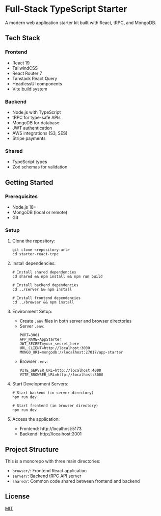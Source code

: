 # Full-Stack TypeScript Starter

A modern web application starter kit built with React, tRPC, and MongoDB.

## Tech Stack

### Frontend
- React 19
- TailwindCSS
- React Router 7
- Tanstack React Query
- HeadlessUI components
- Vite build system

### Backend
- Node.js with TypeScript
- tRPC for type-safe APIs
- MongoDB for database
- JWT authentication
- AWS integrations (S3, SES)
- Stripe payments

### Shared
- TypeScript types
- Zod schemas for validation

## Getting Started

### Prerequisites
- Node.js 18+
- MongoDB (local or remote)
- Git

### Setup

1. Clone the repository:
   ```
   git clone <repository-url>
   cd starter-react-trpc
   ```

2. Install dependencies:
   ```
   # Install shared dependencies
   cd shared && npm install && npm run build
   
   # Install backend dependencies
   cd ../server && npm install
   
   # Install frontend dependencies
   cd ../browser && npm install
   ```

3. Environment Setup:
   - Create `.env` files in both server and browser directories
   - Server `.env`:
     ```
     PORT=3001
     APP_NAME=AppStarter
     JWT_SECRET=your_secret_here
     URL_CLIENT=http://localhost:3000
     MONGO_URI=mongodb://localhost:27017/app-starter
     ```
   - Browser `.env`:
     ```
     VITE_SERVER_URL=http://localhost:4000
     VITE_BROWSER_URL=http://localhost:3000
     ```

4. Start Development Servers:
   ```
   # Start backend (in server directory)
   npm run dev
   
   # Start frontend (in browser directory)
   npm run dev
   ```

5. Access the application:
   - Frontend: http://localhost:5173
   - Backend: http://localhost:3001

## Project Structure

This is a monorepo with three main directories:
- `browser/`: Frontend React application
- `server/`: Backend tRPC API server
- `shared/`: Common code shared between frontend and backend

## License

[MIT](LICENSE)
